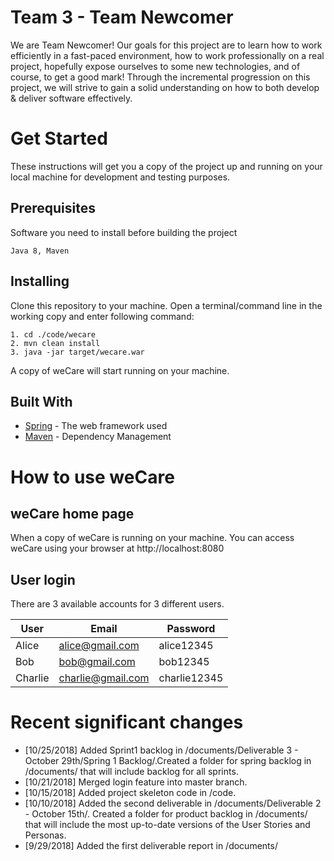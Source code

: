# Team 3 - Team Newcomer
We are Team Newcomer! Our goals for this project are to learn how to work efficiently in a fast-paced environment, how to work professionally on a real project, hopefully expose ourselves to some new technologies, and of course, to get a good mark! Through the incremental progression on this project, we will strive to gain a solid understanding on how to both develop & deliver software effectively. 

# Get Started
These instructions will get you a copy of the project up and running on your local machine for development and testing purposes.

## Prerequisites
Software you need to install before building the project

```
Java 8, Maven
```

## Installing
Clone this repository to your machine. Open a terminal/command line in the working copy and enter following command:
```
1. cd ./code/wecare
2. mvn clean install
3. java -jar target/wecare.war
```
A copy of weCare will start running on your machine.

## Built With

* [Spring](https://spring.io/) - The web framework used
* [Maven](https://maven.apache.org/) - Dependency Management

# How to use weCare
## weCare home page
When a copy of weCare is running on your machine. You can access weCare using your browser at http://localhost:8080
## User login
There are 3 available accounts for 3 different users.

User | Email | Password
--- | --- | --- |
Alice | alice@gmail.com | alice12345
Bob | bob@gmail.com | bob12345
Charlie | charlie@gmail.com | charlie12345

# Recent significant changes
- [10/25/2018] Added Sprint1 backlog in /documents/Deliverable 3 - October 29th/Spring 1 Backlog/.Created a folder for spring backlog in /documents/ that will include backlog for all sprints.
- [10/21/2018] Merged login feature into master branch.
- [10/15/2018] Added project skeleton code in /code.
- [10/10/2018] Added the second deliverable in /documents/Deliverable 2 - October 15th/. Created a folder for product backlog in /documents/ that will include the most up-to-date versions of the User Stories and Personas.
- [9/29/2018] Added the first deliverable report in /documents/
